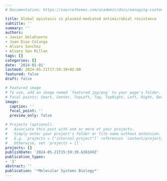 ```yaml
---
# Documentation: https://sourcethemes.com/academic/docs/managing-content/

title: Global epistasis in plasmid-mediated antimicrobial resistance
subtitle: ''
summary: ''
authors:
- Javier DelaFuente
- Juan Diaz-Colunga
- Alvaro Sanchez
- Alvaro San Millan
tags: []
categories: []
date: '2024-01-01'
lastmod: 2024-05-21T17:59:39+02:00
featured: false
draft: false

# Featured image
# To use, add an image named `featured.jpg/png` to your page's folder.
# Focal points: Smart, Center, TopLeft, Top, TopRight, Left, Right, BottomLeft, Bottom, BottomRight.
image:
  caption: ''
  focal_point: ''
  preview_only: false

# Projects (optional).
#   Associate this post with one or more of your projects.
#   Simply enter your project's folder or file name without extension.
#   E.g. `projects = ["internal-project"]` references `content/project/deep-learning/index.md`.
#   Otherwise, set `projects = []`.
projects: []
publishDate: '2024-05-21T15:59:39.638349Z'
publication_types:
- '2'
abstract: ''
publication: '*Molecular Systems Biology*'
---
```

